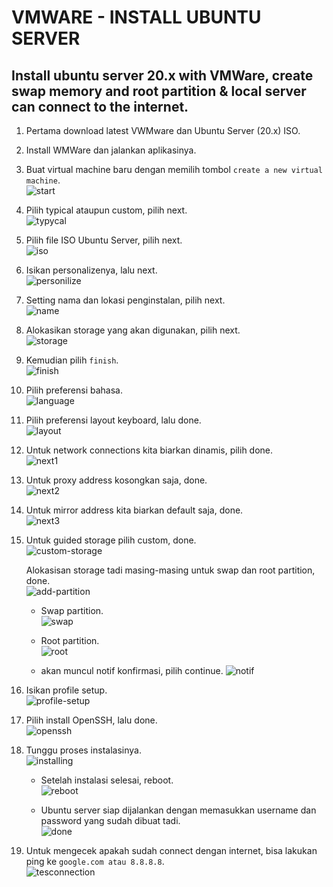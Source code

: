 # **VMWARE - INSTALL UBUNTU SERVER** 
## Install ubuntu server 20.x with VMWare, create swap memory and root partition & local server can connect to the internet.

1. Pertama download latest VWMware dan Ubuntu Server (20.x) ISO.
2. Install WMWare dan jalankan aplikasinya.
3. Buat virtual machine baru dengan memilih tombol `create a new virtual machine`. <br>
   ![start](assets/images-install-ubuntu-server/start.png) <br>

4. Pilih typical ataupun custom, pilih next. <br>
   ![typycal](assets/images-install-ubuntu-server/typical.png) <br>

5. Pilih file ISO Ubuntu Server, pilih next. <br>
   ![iso](assets/images-install-ubuntu-server/iso.png) <br>

6. Isikan personalizenya, lalu next. <br>
   ![personilize](assets/images-install-ubuntu-server/personalize.png) <br>

7. Setting nama dan lokasi penginstalan, pilih next. <br>
   ![name](assets/images-install-ubuntu-server/name.png) <br>

8. Alokasikan storage yang akan digunakan, pilih next. <br>
   ![storage](assets/images-install-ubuntu-server/storage.png) <br>

9. Kemudian pilih `finish`. <br>
    ![finish](assets/images-install-ubuntu-server/finish.png) <br>

10. Pilih preferensi bahasa. <br>
    ![language](assets/images-install-ubuntu-server/language.png) <br>

11. Pilih preferensi layout keyboard, lalu done. <br>
    ![layout](assets/images-install-ubuntu-server/layout.png) <br>

12. Untuk network connections kita biarkan dinamis, pilih done. <br>
    ![next1](assets/images-install-ubuntu-server/next1.png) <br>

13. Untuk proxy address kosongkan saja, done. <br>
    ![next2](assets/images-install-ubuntu-server/next2.png) <br>

14. Untuk mirror address kita biarkan default saja, done. <br>
    ![next3](assets/images-install-ubuntu-server/next3.png) <br>

15. Untuk guided storage pilih custom, done. <br>
    ![custom-storage](assets/images-install-ubuntu-server/custom-storage.png) <br>

    Alokasisan storage tadi masing-masing untuk swap dan root partition, done. <br>
    ![add-partition](assets/images-install-ubuntu-server/add-partition.png) <br>

    - Swap partition. <br>
    ![swap](assets/images-install-ubuntu-server/swap2.png) <br>

    - Root partition. <br>
    ![root](assets/images-install-ubuntu-server/root.png) <br>

    - akan muncul notif konfirmasi, pilih continue.
    ![notif](assets/images-install-ubuntu-server/notif.png) <br>

16. Isikan profile setup. <br>
    ![profile-setup](assets/images-install-ubuntu-server/profile-setup.png) <br>

17. Pilih install OpenSSH, lalu done. <br>
    ![openssh](assets/images-install-ubuntu-server/openssh.png) <br>

18. Tunggu proses instalasinya. <br>
    ![installing](assets/images-install-ubuntu-server/installing.png) <br>

    - Setelah instalasi selesai, reboot. <br>
    ![reboot](assets/images-install-ubuntu-server/reboot.png) <br>

    - Ubuntu server siap dijalankan dengan memasukkan username dan password yang sudah dibuat tadi. <br>
    ![done](assets/images-install-ubuntu-server/done.png) <br>

19. Untuk mengecek apakah sudah connect dengan internet, bisa lakukan ping ke `google.com atau 8.8.8.8`. <br>
    ![tesconnection](assets/images-install-ubuntu-server/testconnection.png)   